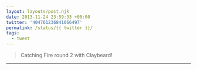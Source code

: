 ```yaml
---
layout: layouts/post.njk
date: 2013-11-24 23:59:33 +00:00
twitter: '404761236841066497'
permalink: /status/{{ twitter }}/
tags: 
  - tweet
---
```


> Catching Fire round 2 with Claybeard!

---
